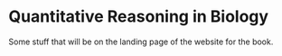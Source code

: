 # Quantitative Reasoning in Biology

Some stuff that will be on the landing page of the website for the book.